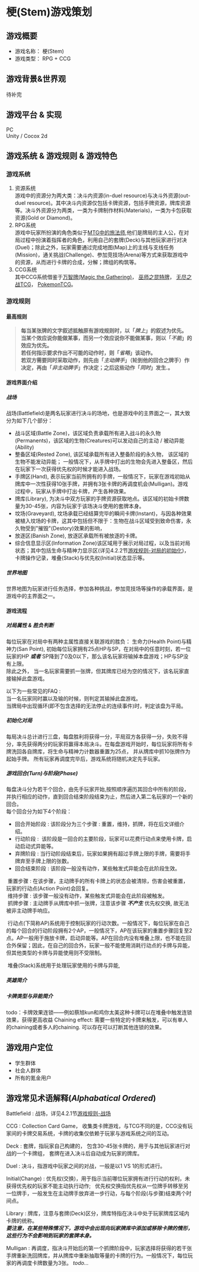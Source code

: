 # 梗(Stem)游戏策划

## **游戏概要**

  - 游戏名称： 梗(Stem)
  - 游戏类型： RPG + CCG

## **游戏背景&世界观**<br>

  待补完

## **游戏平台 & 实现**<br>

  PC<br>
  Unity / Cocox 2d 

## **游戏系统 & 游戏规则 & 游戏特色**

### 游戏系统

  1. 资源系统<br>
    游戏中的资源分为两大类：决斗内资源(in-duel resource)与决斗外资源(out-duel resource)。其中决斗内资源仅包括卡牌资源，包括手牌资源，牌库资源等。决斗外资源分为两类，一类为卡牌制作材料(Materials)，一类为卡包获取资源(Gold or Diamond)。
  2. RPG系统<br>
    游戏中玩家所扮演的角色类似于[MTG中的旅法师](https://magic.wizards.com/en/story/planeswalkers),他们是牌局的主人公，在对局过程中扮演着指挥者的角色，利用自己的套牌(Deck)与其他玩家进行对决(Duel)；除此之外，玩家需要通过完成地图(Map)上的主线与支线任务(Mission)，通关挑战(Challenge)、参加竞技场(Arena)等方式来获取游戏中的资源，从而进行卡牌的合成，分解；牌组的构筑等。
  3. CCG系统<br>
    其中CCG系统借鉴于[万智牌(Magic the Gathering)](https://magic.wizards.com/en)，
    [巫师之昆特牌](https://www.playgwent.cn/index)， [无尽之战TCG](http://store.steampowered.com/app/257730/Infinity_Wars_Animated_Trading_Card_Game/)， [PokemonTCG](https://www.pokemon.com/us/pokemon-tcg/play-online/)。

### 游戏规则
#### **最高规则**  
>**每当某张牌的文字叙述抵触原有游戏规则时，以「_牌上_」的叙述为优先。**  
>**当某个效应说你能做某事，而另一个效应说你不能做某事，则以「_不能_」的效应为优先。**  
>**若任何指示要求作出不可能的动作时，则「_省略_」该动作。**  
>**若双方需要同时采取动作，则先由「_主动牌手_」（轮到他的回合之牌手）作决定，再由「_非主动牌手_」作决定；之后这些动作「_同时_」发生.。**  

#### 游戏界面介绍
##### 战场<br>

  战场(Battlefield)是两名玩家进行决斗的场地，也是游戏中的主界面之一，其大致分为如下几个部分：  
  * 战斗区域(Battle Zone)，该区域负责承载所有进入战斗的永久物(Permanents)，该区域的生物(Creatures)可以发动自己的主动 / 被动异能(Ability)  
  * 整备区域(Rested Zone), 该区域承载所有进入整备阶段的永久物， 该区域的生物不能发动异能；
  一般情况下，从手牌中打出的生物会先进入整备区，然后在玩家下一次获得优先权的时候才能进入战场。
  * 手牌区(Hand), 表示玩家当前所拥有的手牌，一般情况下，玩家在游戏初始从牌库中一次性获得10张手牌，并拥有3张卡牌的再调度机会(Mulligan)。游戏过程中，玩家从手牌中打出卡牌，产生各种效果。  
  * 牌库(Library), 为决斗中双方玩家的手牌资源获取地点。该区域的初始卡牌数量为30-45张，内容为玩家于该场决斗使用的套牌本身。  
  * 坟场(Graveyard), 坟场承载已经结算完毕的瞬间卡牌(Instant)，与因各种效果被植入坟场的卡牌，这其中包括但不限于：生物在战斗区域受到致命伤害，永久物受到"摧毁"(Destory)效果的影响，  
  * 放逐区(Banish Zone), 放逐区承载所有被放逐的卡牌。
  * 综合信息显示区(Information Zone)该区域用于展示对局过程，以及当前对局状态；其中包括生命与精神力显示区(详见4.2.2节[游戏规则-对局的初始化](#初始化对局))，卡牌操作记录，堆叠(Stack)与优先权(Initial)状态显示等。

##### 世界地图<br>
  世界地图为玩家进行任务选择，参加各种挑战，参加竞技场等操作的承载界面，是游戏中的主界面之一。

#### 游戏流程

##### 对局属性 & 胜负判断

每位玩家在对局中有两种主属性直接关联游戏的胜负： 生命力(Health Point)与精神力(San Point), 初始每位玩家拥有25点HP与SP，在对局中的任意时刻，若一位玩家的HP **_或者_** SP降到了0及0以下，那么该名玩家将输掉本盘游戏；HP与SP没有上限。  
除此之外， 当一名玩家需要抓一张牌，但其牌库已经为空的情况下，该名玩家直接输掉此盘游戏。

以下为一些常见的FAQ :   
    当一名玩家同时赢以及输的时候，则判定其输掉此盘游戏。  
    当牌局中出现循环(即不包含选择的无法停止的连续事件)时，判定该盘为平局。


##### 初始化对局  
每局决斗总计进行三盘，每盘胜利将获得一分，平局双方各获得一分，失败不得分，率先获得两分的玩家将赢得本局决斗。在每盘游戏开始时，每位玩家将所有卡牌洗回各自牌库，将生命与精神力计数器重置为25点， 并从牌库中抓10张牌作为起始手牌。 所有玩家再调度完毕后，游戏系统将随机决定先手玩家。

##### 游戏回合(Turn)与阶段(Phase)
每盘决斗分为若干个回合，由先手玩家开始,按照顺序遍历其回合中所有的阶段，并执行相应的动作，直到回合结束阶段结束为止，然后进入第二名玩家的一个新的回合。  
每个回合分为如下4个阶段：  
 * 回合开始阶段 : 该阶段分为三个步骤 : 重置，维持，抓牌，将在后文详细介绍。  
 * 行动阶段 :  该阶段是一回合的主要阶段，玩家可以花费行动点来使用卡牌，启动启动式异能等。  
 * 弃牌阶段 : 当行动阶段结束后，玩家如果拥有超过手牌上限的手牌，需要将手牌弃至手牌上限的张数。  
 * 回合结束阶段 : 该阶段一般没有动作，某些触发式异能会在此阶段生效。    
  
  重置步骤 : 在该步骤，主动牌手的所有卡牌上的状态会被清除，伤害会被重置，玩家的行动点(Action Point)会回复。  
  维持步骤 : 该步骤一般没有动作，某些触发式异能会在此阶段被触发。  
  抓牌步骤 : 主动牌手从牌库中抓一张牌，注意该步骤 **_不产生_** 优先权交换, 故无法被非主动牌手响应。    
  
  行动点(下简称AP)系统用于控制玩家的行动次数。一般情况下，每位玩家在自己的每个回合的行动阶段拥有2个AP，一般情况下，AP在该玩家的重置步骤回复至2点。AP一般用于施放卡牌，启动异能等。AP在回合内没有堆叠上限，也不能在回合外保留；因此，在自己的回合外，玩家一般不能使用消耗行动点的卡牌与异能，但其他类型的卡牌与异能使用则不受限制。  
  
  堆叠(Stack)系统用于处理玩家使用的卡牌与异能,  
  
##### 英雄简介

##### 卡牌类型与异能简介

todo：卡牌效果连锁——例如蔡旭kun和鸡你太美这种卡牌可以在堆叠中触发连锁效果，获得更高收益
Chaining effect: 需要一些特定的卡牌来触发，可以有单人的chaining或者多人的chaining. 可以存在可以打断其他连锁的效果。

## **游戏用户定位**

  - 学生群体
  - 社会人群体
  - 所有的氪金用户

## **游戏常见术语解释**(_Alphabatical Ordered_)<br>
  Battlefield : 战场，详见4.2.1节[游戏规则-战场](#战场)

  CCG : Collection Card Game， 收集类卡牌游戏，与TCG不同的是，CCG没有玩家间的卡牌交易系统，卡牌的收集仅依赖于玩家与游戏系统之间的互动。

  Deck : 套牌，指玩家自己构建的， 包含30-45张卡牌的，用于与其他玩家进行对战的一个卡牌组， 套牌在进入决斗后自动成为玩家的牌库。

  Duel : 决斗，指游戏中玩家之间的对战，一般是以1 VS 1的形式进行。  
  
  Initial(Change) : 优先权(交换)，用于指示当前哪位玩家拥有进行行动的权利，未获得优先权的玩家不能主动执行动作;    
  优先权交换指优先权从一位牌手转移至另一位牌手，一般发生在主动牌手放弃进一步行动，与每个阶段(与步骤)结束两个时间点。  

  Library : 牌库，注意与套牌(Deck)区分，牌库特指在决斗中处于玩家牌库区域内卡牌的统称。<br>
  **_要注意，在某些特殊情况下，游戏中会出现向玩家牌库中添加或移除卡牌的情形，这些行为不会影响到玩家的套牌本身。_**

  Mulligan : 再调度，指决斗开始后的第一个抓牌阶段中，玩家选择将获得的若干张手牌重新洗回牌库，并从牌库中重新抽取等量的卡牌的行为。一般情况下，每位玩家的再调度卡牌数量为3张。 _todo..._
